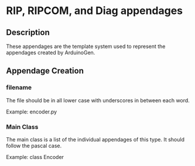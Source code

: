 # RIP, RIPCOM, and Diag appendages


## Description
These appendages are the template system used to represent the appendages created by ArduinoGen.

## Appendage Creation

### filename
The file should be in all lower case with underscores in between each word.

Example: encoder.py

### Main Class
The main class is a list of the individual appendages of this type. It should follow the pascal case.

Example: class Encoder